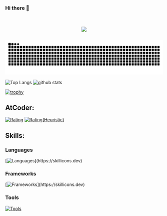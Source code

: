 ### Hi there 👋

<h1 align="center">
    <img src="https://readme-typing-svg.herokuapp.com/?font=Monaspace&size=40&center=true&vCenter=true&width=500&height=100&duration=4000&lines=Hi+There!+👋;+I'm+Shunta+Nakamura!;" />
</h1>

<picture>
  <source media="(prefers-color-scheme: dark)" srcset="https://raw.githubusercontent.com/NAVYSHUNTA/NAVYSHUNTA/output/github-contribution-grid-snake-dark.svg">
  <source media="(prefers-color-scheme: light)" srcset="https://raw.githubusercontent.com/NAVYSHUNTA/NAVYSHUNTA/output/github-contribution-grid-snake.svg">
  <img alt="github contribution grid snake animation" src="https://raw.githubusercontent.com/NAVYSHUNTA/NAVYSHUNTA/output/github-contribution-grid-snake.svg">
</picture>

<p align="left"> 
  <img alt="Top Langs" height="150px" src="https://github-readme-stats.vercel.app/api/top-langs/?username=NAVYSHUNTA&layout=compact&count_private=true&show_icons=true&theme=onedark" />
  <img alt="github stats" height="150px" src="https://github-readme-stats.vercel.app/api?username=NAVYSHUNTA&count_private=true&show_icons=true&show_icons=true&theme=onedark" />
</p>

[![trophy](https://github-profile-trophy.vercel.app/?username=NAVYSHUNTA&theme=onedark&column=7
)](https://github.com/ryo-ma/github-profile-trophy)

## AtCoder:
[![Rating](https://badgen.org/img/atcoder/shunta/rating/algorithm?style=flat)](https://atcoder.jp/users/shunta?contestType=algo)
[![Rating(Heuristic)](https://badgen.org/img/atcoder/shunta/rating/heuristic?style=flat)](https://atcoder.jp/users/shunta?contestType=heuristic)

## Skills:
### Languages
[![Languages](https://skillicons.dev/icons?i=cpp,css,elixir,haskell,html,java,js,latex,py,ruby,rust,sqlite,ts,)](https://skillicons.dev)
### Frameworks
[![Frameworks](https://skillicons.dev/icons?i=rails,)](https://skillicons.dev)
### Tools
[![Tools](https://skillicons.dev/icons?i=docker,figma,github,notion,vim,vscode)](https://skillicons.dev)
